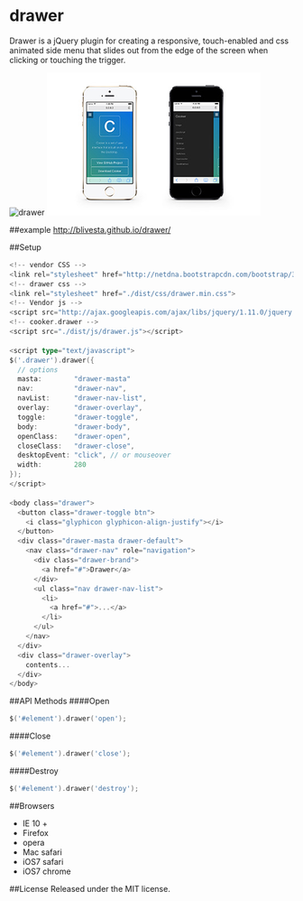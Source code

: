 drawer
===
Drawer is a jQuery plugin for creating a responsive, touch-enabled and css animated side menu that slides out from the edge of the screen when clicking or touching the trigger. 

![drawer](./src/images/drawer-small.gif)
![drawer-image](./src/images/drawer-image-small.jpg)

##example
http://blivesta.github.io/drawer/

##Setup
~~~ go
<!-- vendor CSS -->
<link rel="stylesheet" href="http://netdna.bootstrapcdn.com/bootstrap/3.1.1/css/bootstrap.min.css" />
<!-- drawer css -->
<link rel="stylesheet" href="./dist/css/drawer.min.css">
<!-- Vendor js -->
<script src="http://ajax.googleapis.com/ajax/libs/jquery/1.11.0/jquery.min.js"></script>
<!-- cooker.drawer -->
<script src="./dist/js/drawer.js"></script>

<script type="text/javascript">
$('.drawer').drawer({
  // options
  masta:        "drawer-masta"
  nav:          "drawer-nav",
  navList:      "drawer-nav-list",
  overlay:      "drawer-overlay",
  toggle:       "drawer-toggle",
  body:         "drawer-body",
  openClass:    "drawer-open",
  closeClass:   "drawer-close",
  desktopEvent: "click", // or mouseover
  width:        280
});
</script>

<body class="drawer"> 
  <button class="drawer-toggle btn">
    <i class="glyphicon glyphicon-align-justify"></i>
  </button>
  <div class="drawer-masta drawer-default">
    <nav class="drawer-nav" role="navigation">
      <div class="drawer-brand">
        <a href="#">Drawer</a>
      </div>
      <ul class="nav drawer-nav-list">
        <li>
          <a href="#">...</a>
        </li>
      </ul>
    </nav>
  </div>
  <div class="drawer-overlay">
    contents...
  </div>
</body>
~~~

##API Methods
####Open
~~~ go
$('#element').drawer('open');
~~~

####Close
~~~ go
$('#element').drawer('close');
~~~

####Destroy
~~~ go
$('#element').drawer('destroy');
~~~ 

##Browsers
- IE 10 +
- Firefox
- opera
- Mac safari
- iOS7 safari
- iOS7 chrome

##License
Released under the MIT license.

